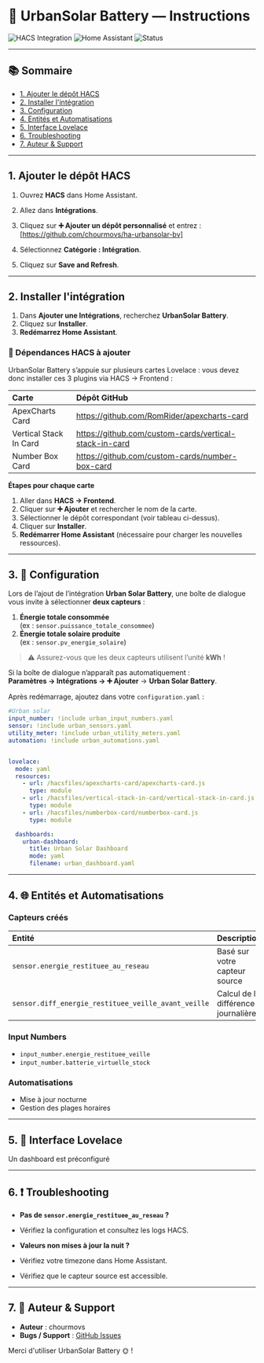 # 🚀 UrbanSolar Battery — Instructions

![HACS Integration](https://img.shields.io/badge/HACS-Integration-blue?logo=home-assistant)
![Home Assistant](https://img.shields.io/badge/Compatible-Home%20Assistant-41BDF5?logo=home-assistant)
![Status](https://img.shields.io/badge/Status-Stable-brightgreen)

---

## 📚 Sommaire
- [1. Ajouter le dépôt HACS](#1-ajouter-le-dépôt-hacs)
- [2. Installer l'intégration](#2-installer-lintégration)
- [3. Configuration](#3-configuration)
- [4. Entités et Automatisations](#4-entités-et-automatisations)
- [5. Interface Lovelace](#5-interface-lovelace)
- [6. Troubleshooting](#6-troubleshooting)
- [7. Auteur & Support](#7-auteur--support)

---

## 1. Ajouter le dépôt HACS
1. Ouvrez **HACS** dans Home Assistant.
2. Allez dans **Intégrations**.
3. Cliquez sur **➕ Ajouter un dépôt personnalisé** et entrez :
[https://github.com/chourmovs/ha-urbansolar-bv]

4. Sélectionnez **Catégorie : Intégration**.
5. Cliquez sur **Save and Refresh**.

---


## 2. Installer l'intégration

1. Dans **Ajouter une Intégrations**, recherchez **UrbanSolar Battery**.
2. Cliquez sur **Installer**.
3. **Redémarrez Home Assistant**.

### 🔗 Dépendances HACS à ajouter

UrbanSolar Battery s’appuie sur plusieurs cartes Lovelace : vous devez donc installer ces 3 plugins via HACS → Frontend :

| Carte                         | Dépôt GitHub                                                     |
|:------------------------------|:-----------------------------------------------------------------|
| ApexCharts Card               | https://github.com/RomRider/apexcharts-card                     |
| Vertical Stack In Card        | https://github.com/custom-cards/vertical-stack-in-card          |
| Number Box Card               | https://github.com/custom-cards/number-box-card                 |

**Étapes pour chaque carte**  
1. Aller dans **HACS → Frontend**.  
2. Cliquer sur **➕ Ajouter** et rechercher le nom de la carte.  
3. Sélectionner le dépôt correspondant (voir tableau ci-dessus).  
4. Cliquer sur **Installer**.  
5. **Redémarrer Home Assistant** (nécessaire pour charger les nouvelles ressources).

---



## 3. 🔧 Configuration

Lors de l’ajout de l’intégration **Urban Solar Battery**, une boîte de dialogue vous invite à sélectionner **deux capteurs** :

1. **Énergie totale consommée**  
   (ex : `sensor.puissance_totale_consommee`)
2. **Énergie totale solaire produite**  
   (ex : `sensor.pv_energie_solaire`)

> ⚠️ Assurez-vous que les deux capteurs utilisent l’unité **kWh** !

Si la boîte de dialogue n’apparaît pas automatiquement :  
**Paramètres → Intégrations → ➕ Ajouter** → **Urban Solar Battery**.


Après redémarrage, ajoutez dans votre `configuration.yaml` :

```yaml
#Urban solar 
input_number: !include urban_input_numbers.yaml
sensor: !include urban_sensors.yaml
utility_meter: !include urban_utility_meters.yaml
automation: !include urban_automations.yaml


lovelace:
  mode: yaml
  resources:
    - url: /hacsfiles/apexcharts-card/apexcharts-card.js
      type: module
    - url: /hacsfiles/vertical-stack-in-card/vertical-stack-in-card.js
      type: module
    - url: /hacsfiles/numberbox-card/numberbox-card.js
      type: module

  dashboards:
    urban-dashboard:
      title: Urban Solar Dashboard
      mode: yaml
      filename: urban_dashboard.yaml
```
---

## 4. 🌐 Entités et Automatisations

### Capteurs créés
| Entité | Description |
|:---|:---|
| `sensor.energie_restituee_au_reseau` | Basé sur votre capteur source |
| `sensor.diff_energie_restituee_veille_avant_veille` | Calcul de la différence journalière |

### Input Numbers
- `input_number.energie_restituee_veille`
- `input_number.batterie_virtuelle_stock`

### Automatisations
- Mise à jour nocturne
- Gestion des plages horaires

---

## 5. 🎨 Interface Lovelace
Un dashboard est préconfiguré 

---

## 6. ❗ Troubleshooting

- **Pas de `sensor.energie_restituee_au_reseau` ?**
- Vérifiez la configuration et consultez les logs HACS.

- **Valeurs non mises à jour la nuit ?**
- Vérifiez votre timezone dans Home Assistant.
- Vérifiez que le capteur source est accessible.

---

## 7. 📝 Auteur & Support

- **Auteur** : chourmovs
- **Bugs / Support** : [GitHub Issues](https://github.com/chourmovs/ha-urbansolar-bv/issues)

Merci d'utiliser UrbanSolar Battery 🌞 !
